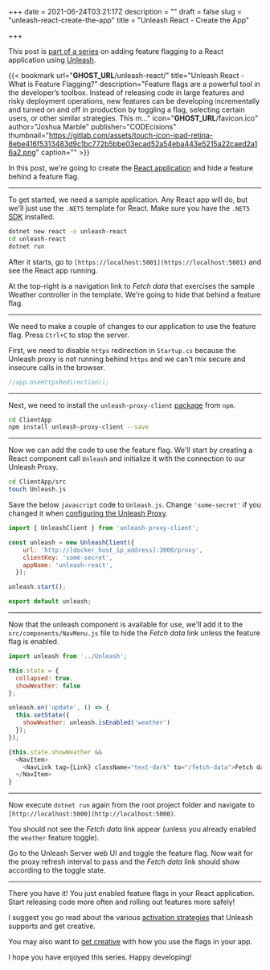 +++
date = 2021-06-24T03:21:17Z
description = ""
draft = false
slug = "unleash-react-create-the-app"
title = "Unleash React - Create the App"

+++


This post is [part of a series](__GHOST_URL__/unleash-react/) on adding feature flagging to a React application using [Unleash](https://www.getunleash.io/).

{{< bookmark url="__GHOST_URL__/unleash-react/" title="Unleash React - What is Feature Flagging?" description="Feature flags are a powerful tool in the developer’s toolbox. Instead of releasing code in large features and risky deployment operations, new features can be developing incrementally and turned on and off in production by toggling a flag, selecting certain users, or other similar strategies. This m…" icon="__GHOST_URL__/favicon.ico" author="Joshua Marble" publisher="CODEcisions" thumbnail="https://gitlab.com/assets/touch-icon-ipad-retina-8ebe416f5313483d9c1bc772b5bbe03ecad52a54eba443e5215a22caed2a16a2.png" caption="" >}}

In this post, we're going to create the [React application](https://reactjs.org) and hide a feature behind a feature flag.

---

To get started, we need a sample application. Any React app will do, but we'll just use the `.NET5` template for React. Make sure you have the `.NET5`  [SDK](https://dotnet.microsoft.com/download/dotnet/5.0) installed.

```bash
dotnet new react -o unleash-react
cd unleash-react
dotnet run
```

After it starts, go to `[https://localhost:5001](https://localhost:5001)` and see the React app running.

At the top-right is a navigation link to _Fetch data_ that exercises the sample Weather controller in the template. We're going to hide that behind a feature flag.

---

We need to make a couple of changes to our application to use the feature flag. Press `Ctrl+C` to stop the server.

First, we need to disable `https` redirection in `Startup.cs` because the Unleash proxy is not running behind `https` and we can't mix secure and insecure calls in the browser.

```csharp
//app.UseHttpsRedirection();
```

---

Next, we need to install the `unleash-proxy-client`  [package](https://github.com/unleash-hosted/unleash-proxy-client-js) from `npm`.

```bash
cd ClientApp
npm install unleash-proxy-client --save
```

---

Now we can add the code to use the feature flag. We'll start by creating a React component call `Unleash` and initialize it with the connection to our Unleash Proxy.

```bash
cd ClientApp/src
touch Unleash.js
```

Save the below `javascript` code to `Unleash.js`. Change `'some-secret'` if you changed it when [configuring the Unleash Proxy](__GHOST_URL__/unleash-react-configuring-unleash-proxy/).

```javascript
import { UnleashClient } from 'unleash-proxy-client';

const unleash = new UnleashClient({
    url: 'http://[docker_host_ip_address]:3000/proxy',
    clientKey: 'some-secret',
    appName: 'unleash-react',
  });

unleash.start();

export default unleash;
```

---

Now that the unleash component is available for use, we'll add it to the `src/components/NavMenu.js` file to hide the _Fetch data_ link unless the feature flag is enabled.

```javascript
import unleash from '../Unleash';
```

```javascript
this.state = {
  collapsed: true,
  showWeather: false
};
```

```javascript
unleash.on('update', () => {
  this.setState({
    showWeather: unleash.isEnabled('weather')
  });
});
```

```javascript
{this.state.showWeather && 
  <NavItem>
    <NavLink tag={Link} className="text-dark" to="/fetch-data">Fetch data</NavLink>
  </NavItem>
}
```

---

Now execute `dotnet run` again from the root project folder and navigate to `[http://localhost:5000](http://localhost:5000)`.

You should not see the _Fetch data_ link appear (unless you already enabled the `weather` feature toggle).

Go to the Unleash Server web UI and toggle the feature flag. Now wait for the proxy refresh interval to pass and the _Fetch data_ link should show according to the toggle state.

---

There you have it! You just enabled feature flags in your React application. Start releasing code more often and rolling out features more safely!

I suggest you go read about the various [activation strategies](https://docs.getunleash.io/user_guide/activation_strategy) that Unleash supports and get creative.

You may also want to [get creative](https://www.claimcompass.eu/blog/feature-flags-in-react-with-unleash/) with how you use the flags in your app.

I hope you have enjoyed this series. Happy developing!

